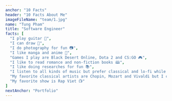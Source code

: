 ```yaml
---
anchor: "10 Facts"
header: "10 Facts About Me"
imageFileName: "team/1.jpg"
name: "Tung Pham"
title: "Software Engineer"
facts: [
  "I play guitar 🎸",
  "I can draw 🎨",
  "I do photography for fun 📷",
  "I like manga and anime 🎥",
  "Games I play are Black Desert Online, Dota 2 and CS:GO 🎮",
  "I like to read romance and non-fiction books 🕮",
  "I like doing researches for fun 📚",
  "I listen to all kinds of music but prefer classical and lo-fi while working 🎧",
  "My favorite classical artists are Chopin, Mozart and Vivaldi but I can't name their pieces 🎼",
  "My favorite show is Rap Viet 📺"
]
nextAnchor: "Portfolio"
---
```


